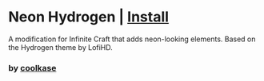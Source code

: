 # Neon Hydrogen | [Install](https://raw.githubusercontent.com/InfiniteCraftCommunity/userscripts/master/userscripts/Neon-hydrogen/index.user.js)

A modification for Infinite Craft that adds neon-looking elements. Based on the Hydrogen theme by LofiHD.

### by [coolkase](https://github.com/c00lkase)
